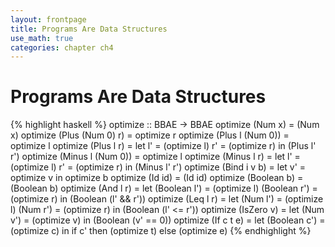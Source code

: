 ```yaml
---
layout: frontpage
title: Programs Are Data Structures
use_math: true
categories: chapter ch4
---
```

# Programs Are Data Structures


{% highlight haskell %}
optimize :: BBAE -> BBAE
optimize (Num x) = (Num x)
optimize (Plus (Num 0) r) = optimize r
optimize (Plus l (Num 0)) = optimize l
optimize (Plus l r) = let l' = (optimize l)
                          r' = (optimize r)
                      in (Plus l' r')
optimize (Minus l (Num 0)) = optimize l
optimize (Minus l r) = let l' = (optimize l)
                           r' = (optimize r)
                       in (Minus l' r')
optimize (Bind i v b) = let v' = optimize v in
                          optimize b
optimize (Id id) = (Id id)
optimize (Boolean b) = (Boolean b)
optimize (And l r) = let (Boolean l') = (optimize l)
                         (Boolean r') = (optimize r)
                      in (Boolean (l' && r'))
optimize (Leq l r) = let (Num l') = (optimize l)
                         (Num r') = (optimize r)
                      in (Boolean (l' <= r'))
optimize (IsZero v) = let (Num v') = (optimize v)
                      in (Boolean (v' == 0))
optimize (If c t e) = let (Boolean c') = (optimize c)
                      in if c' then (optimize t) else (optimize e)
{% endhighlight %}
